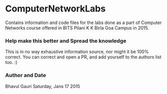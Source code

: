 # ComputerNetworkLabs
Contains information and code files for the labs done as a part of Computer Networks course offered in BITS Pilani K K Birla Goa Campus in 2015.


### Help make this better and Spread the knowledge

This is in no way exhaustive information source, nor might it be 100% correct. You can correct and open a PR, and add yourself to the authors list too. :) 


### Author and Date

Bhavul Gauri
Saturday, Jans 17 2015
